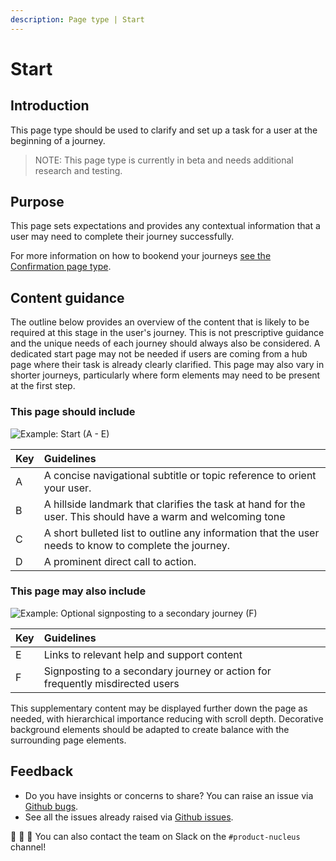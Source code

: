 ```yaml
---
description: Page type | Start
---
```


# Start

## Introduction

This page type should be used to clarify and set up a task for a user at the beginning of a journey.

> NOTE: This page type is currently in beta and needs additional research and testing.

## Purpose

This page sets expectations and provides any contextual information that a user may need to complete their journey successfully. 

For more information on how to bookend your journeys [see the Confirmation page type](https://docs.britishgas.design/page-types/confirmation).

## Content guidance

The outline below provides an overview of the content that is likely to be required at this stage in the user's journey. This is not prescriptive guidance and the unique needs of each journey should always also be considered. A dedicated start page may not be needed if users are coming from a hub page where their task is already clearly clarified. This page may also vary in shorter journeys, particularly where form elements may need to be present at the first step.

### This page should include

![Example: Start (A - E)](https://user-images.githubusercontent.com/3082819/83170682-d1d07300-a10c-11ea-9eee-02bd34307d81.png)

| Key | Guidelines |
| :--- | :--- |
| A | A concise navigational subtitle or topic reference to orient your user.|
| B | A hillside landmark that clarifies the task at hand for the user. This should have a warm and welcoming tone |
| C | A short bulleted list to outline any information that the user needs to know to complete the journey. |
| D | A prominent direct call to action. |

### This page may also include

![Example: Optional signposting to a secondary journey (F)](https://user-images.githubusercontent.com/3082819/82550723-e930be80-9b56-11ea-8294-e4d1bdb5c09d.png)

| Key | Guidelines |
| :--- | :--- |
| E | Links to relevant help and support content |
| F | Signposting to a secondary journey or action for frequently misdirected users | 

This supplementary content may be displayed further down the page as needed, with hierarchical importance reducing with scroll depth. Decorative background elements should be adapted to create balance with the surrounding page elements.


## Feedback

* Do you have insights or concerns to share? You can raise an issue via [Github bugs](https://github.com/ConnectedHomes/nucleus/issues/new?assignees=&labels=Bug&template=a--bug-report.md&title=[bug]%20[page-type-start]).
* See all the issues already raised via [Github issues](https://github.com/connectedHomes/nucleus/issues?utf8=%E2%9C%93&q=is%3Aopen+is%3Aissue+label%3ABug+[page-type-start]).

💩 🎉 🦄 You can also contact the team on Slack on the `#product-nucleus` channel!
